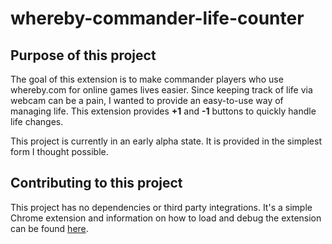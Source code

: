 # whereby-commander-life-counter

## Purpose of this project
The goal of this extension is to make commander players who use whereby.com for online games lives easier. Since keeping track of life via webcam can be a pain, I wanted to provide an easy-to-use way of managing life. This extension provides **+1** and **-1** buttons to quickly handle life changes. 

This project is currently in an early alpha state. It is provided in the simplest form I thought possible. 

## Contributing to this project
This project has no dependencies or third party integrations. It's a simple Chrome extension and information on how to load and debug the extension can be found [here](https://developer.chrome.com/extensions/getstarted).